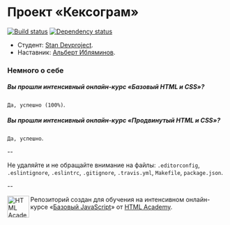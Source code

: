 # Проект «Кексограм»

[![Build status][travis-image]][travis-url]
[![Dependency status][dependency-image]][dependency-url]

* Студент: [Stan Devproject](https://htmlacademy.ru/profile/id85318).
* Наставник: [Альберт Ибляминов](https://htmlacademy.ru/profile/id126159).

### Немного о себе

##### Вы прошли интенсивный онлайн-курс «Базовый HTML и CSS»?
`Да, успешно (100%)`.

##### Вы прошли интенсивный онлайн-курс «Продвинутый HTML и CSS»?
`Да, успешно`.

--

Не удаляйте и не обращайте внимание на файлы: `.editorconfig`, `.eslintignore`, `.eslintrc`, `.gitignore`, `.travis.yml`, `Makefile`, `package.json`.

--

<a href="https://htmlacademy.ru/js_intensive"><img align="left" width="50" height="50" title="HTML Academy" src="https://htmlacademy.ru/static/img/logo-github-javascript.svg"></a>

Репозиторий создан для обучения на интенсивном онлайн-курсе «[Базовый JavaScript](https://htmlacademy.ru/js_intensive)» от [HTML Academy](https://htmlacademy.ru).

[travis-image]: https://travis-ci.org/js-htmlacademy/85318-keksogram.svg?branch=master
[travis-url]: https://travis-ci.org/js-htmlacademy/85318-keksogram
[dependency-image]: https://david-dm.org/js-htmlacademy/85318-keksogram.svg?style=flat-square
[dependency-url]: https://david-dm.org/js-htmlacademy/85318-keksogram
